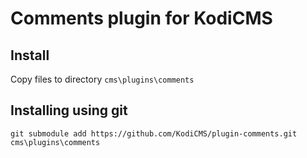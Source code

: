 # Comments plugin for KodiCMS

## Install
Copy files to directory `cms\plugins\comments`

## Installing using git
`git submodule add https://github.com/KodiCMS/plugin-comments.git cms\plugins\comments`